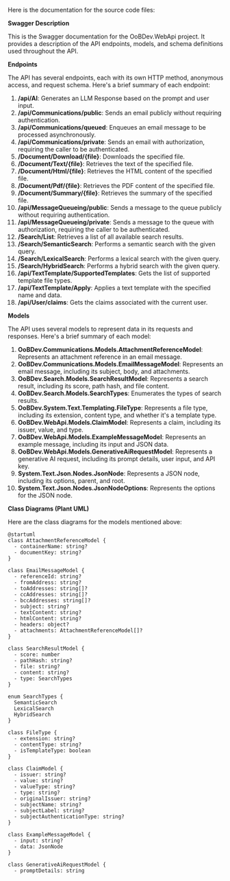 Here is the documentation for the source code files:

**Swagger Description**

This is the Swagger documentation for the OoBDev.WebApi project. It provides a description of the API endpoints, models, and schema definitions used throughout the API.

**Endpoints**

The API has several endpoints, each with its own HTTP method, anonymous access, and request schema. Here's a brief summary of each endpoint:

1. **/api/AI**: Generates an LLM Response based on the prompt and user input.
2. **/api/Communications/public**: Sends an email publicly without requiring authentication.
3. **/api/Communications/queued**: Enqueues an email message to be processed asynchronously.
4. **/api/Communications/private**: Sends an email with authorization, requiring the caller to be authenticated.
5. **/Document/Download/{file}**: Downloads the specified file.
6. **/Document/Text/{file}**: Retrieves the text of the specified file.
7. **/Document/Html/{file}**: Retrieves the HTML content of the specified file.
8. **/Document/Pdf/{file}**: Retrieves the PDF content of the specified file.
9. **/Document/Summary/{file}**: Retrieves the summary of the specified file.
10. **/api/MessageQueueing/public**: Sends a message to the queue publicly without requiring authentication.
11. **/api/MessageQueueing/private**: Sends a message to the queue with authorization, requiring the caller to be authenticated.
12. **/Search/List**: Retrieves a list of all available search results.
13. **/Search/SemanticSearch**: Performs a semantic search with the given query.
14. **/Search/LexicalSearch**: Performs a lexical search with the given query.
15. **/Search/HybridSearch**: Performs a hybrid search with the given query.
16. **/api/TextTemplate/SupportedTemplates**: Gets the list of supported template file types.
17. **/api/TextTemplate/Apply**: Applies a text template with the specified name and data.
18. **/api/User/claims**: Gets the claims associated with the current user.

**Models**

The API uses several models to represent data in its requests and responses. Here's a brief summary of each model:

1. **OoBDev.Communications.Models.AttachmentReferenceModel**: Represents an attachment reference in an email message.
2. **OoBDev.Communications.Models.EmailMessageModel**: Represents an email message, including its subject, body, and attachments.
3. **OoBDev.Search.Models.SearchResultModel**: Represents a search result, including its score, path hash, and file content.
4. **OoBDev.Search.Models.SearchTypes**: Enumerates the types of search results.
5. **OoBDev.System.Text.Templating.FileType**: Represents a file type, including its extension, content type, and whether it's a template type.
6. **OoBDev.WebApi.Models.ClaimModel**: Represents a claim, including its issuer, value, and type.
7. **OoBDev.WebApi.Models.ExampleMessageModel**: Represents an example message, including its input and JSON data.
8. **OoBDev.WebApi.Models.GenerativeAiRequestModel**: Represents a generative AI request, including its prompt details, user input, and API key.
9. **System.Text.Json.Nodes.JsonNode**: Represents a JSON node, including its options, parent, and root.
10. **System.Text.Json.Nodes.JsonNodeOptions**: Represents the options for the JSON node.

**Class Diagrams (Plant UML)**

Here are the class diagrams for the models mentioned above:

```plantuml
@startuml
class AttachmentReferenceModel {
  - containerName: string?
  - documentKey: string?
}

class EmailMessageModel {
  - referenceId: string?
  - fromAddress: string?
  - toAddresses: string[]?
  - ccAddresses: string[]?
  - bccAddresses: string[]?
  - subject: string?
  - textContent: string?
  - htmlContent: string?
  - headers: object?
  - attachments: AttachmentReferenceModel[]?
}

class SearchResultModel {
  - score: number
  - pathHash: string?
  - file: string?
  - content: string?
  - type: SearchTypes
}

enum SearchTypes {
  SemanticSearch
  LexicalSearch
  HybridSearch
}

class FileType {
  - extension: string?
  - contentType: string?
  - isTemplateType: boolean
}

class ClaimModel {
  - issuer: string?
  - value: string?
  - valueType: string?
  - type: string?
  - originalIssuer: string?
  - subjectName: string?
  - subjectLabel: string?
  - subjectAuthenticationType: string?
}

class ExampleMessageModel {
  - input: string?
  - data: JsonNode
}

class GenerativeAiRequestModel {
  - promptDetails: string